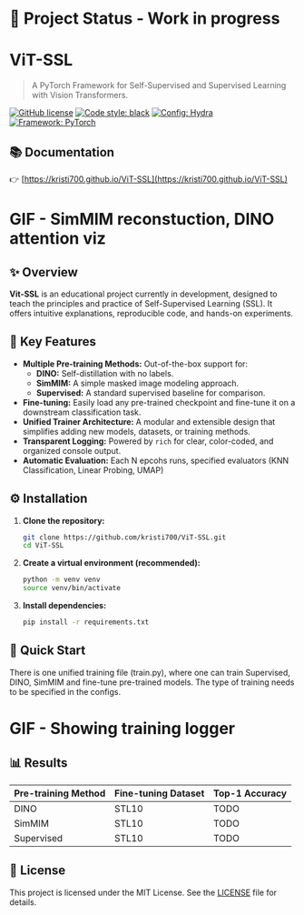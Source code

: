 # 🚧 Project Status - Work in progress

# ViT-SSL
> A PyTorch Framework for Self-Supervised and Supervised Learning with Vision Transformers.

[![GitHub license](https://img.shields.io/badge/license-MIT-blue.svg)](https://github.com/kristi700/ViT-SSL/blob/main/LICENSE.md)
[![Code style: black](https://img.shields.io/badge/code%20style-black-000000.svg)](https://github.com/psf/black)
[![Config: Hydra](https://img.shields.io/badge/Config-Hydra-89B83A.svg)](https://hydra.cc/)
[![Framework: PyTorch](https://img.shields.io/badge/PyTorch-%23EE4C2C.svg?logo=PyTorch&logoColor=white)](https://pytorch.org/)

## 📚 Documentation

👉 [https://kristi700.github.io/ViT-SSL](https://kristi700.github.io/ViT-SSL)

# GIF - SimMIM reconstuction, DINO attention viz

## ✨ Overview

**Vit-SSL**  is an educational project currently in development, designed to teach the principles and practice of Self-Supervised Learning (SSL). It offers intuitive explanations, reproducible code, and hands-on experiments.

## 🔑 Key Features

*   **Multiple Pre-training Methods:** Out-of-the-box support for:
    *   **DINO:** Self-distillation with no labels.
    *   **SimMIM:** A simple masked image modeling approach.
    *   **Supervised:** A standard supervised baseline for comparison.
*   **Fine-tuning:** Easily load any pre-trained checkpoint and fine-tune it on a downstream classification task.
*   **Unified Trainer Architecture:** A modular and extensible design that simplifies adding new models, datasets, or training methods.
*   **Transparent Logging:** Powered by `rich` for clear, color-coded, and organized console output.
*   **Automatic Evaluation:** Each N epcohs runs, specified evaluators (KNN Classification, Linear Probing, UMAP)

## ⚙️ Installation

1.  **Clone the repository:**
    ```bash
    git clone https://github.com/kristi700/ViT-SSL.git
    cd ViT-SSL
    ```

2.  **Create a virtual environment (recommended):**
    ```bash
    python -m venv venv
    source venv/bin/activate
    ```

3.  **Install dependencies:**
    ```bash
    pip install -r requirements.txt
    ```

## 🚀 Quick Start

There is one unified training file (train.py), where one can train Supervised, DINO, SimMIM and fine-tune pre-trained models. The type of training needs to be specified in the configs.

# GIF - Showing training logger

## 📊 Results

| Pre-training Method | Fine-tuning Dataset | Top-1 Accuracy |
|---------------------|---------------------|----------------|
| DINO                | STL10               | TODO           |
| SimMIM              | STL10               | TODO           |
| Supervised          | STL10               | TODO           |

## 📜 License
This project is licensed under the MIT License. See the [LICENSE](https://github.com/kristi700/ViT-SSL/blob/main/LICENSE.md) file for details.

